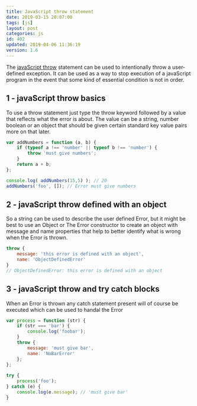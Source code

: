 ```yaml
---
title: JavaScript throw statement
date: 2019-03-15 20:07:00
tags: [js]
layout: post
categories: js
id: 402
updated: 2019-04-06 11:36:19
version: 1.6
---
```


The [javaScript throw](https://developer.mozilla.org/en-US/docs/Web/JavaScript/Reference/Statements/throw) statement can be used to intentionally throw a user-defined exception. It can be used as a way to stop execution of a javaScript program in the event that some kind of essential condition is not in order.

<!-- more -->

## 1 - javaScript throw basics

To use a throw statement just type the throw keyword followed by a value that reflects what the error is about. The value can be a string, number boolean or an object that should be given certain standard key value pairs more on that later.

```js
var addNumbers = function (a, b) {
    if (typeof a !== 'number' || typeof b !== 'number') {
        throw 'must give numbers';
    }
    return a + b;
};

console.log( addNumbers(15,5) ); // 20
addNumbers('foo', []); // Error must give numbers
```

## 2 - javaScript throw defined with an object

So a string can be used to describe the user defined Error, but it might be best to use an Object or The Error constructor to create an object with message and name properties that help to better identify what is wrong when the Error is thrown.

```js
throw {
    message: 'this error is defined with an object',
    name: 'ObjectDefinedError'
}
// ObjectDefinedError: this error is defined with an object
```

## 3 - javaScript throw and try catch blocks

When an Error is thrown any catch statement present will of course be executed which can be used to handal the Error

```js
var process = function (str) {
    if (str === 'bar') {
        console.log('foobar');
    }
    throw {
        message: 'must give bar',
        name: 'NoBarError'
    };
};
 
try {
    process('foo');
} catch (e) {
    console.log(e.message); // 'must give bar'
}
```
